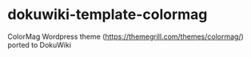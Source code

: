 # dokuwiki-template-colormag
ColorMag Wordpress theme (https://themegrill.com/themes/colormag/) ported to DokuWiki
